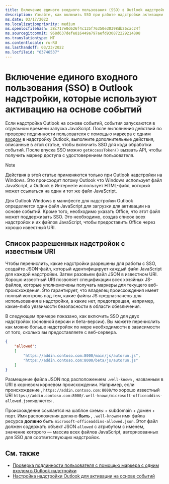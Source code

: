 ```yaml
---
title: Включение единого входного пользования (SSO) в Outlook надстройки, которые используют активацию на основе событий
description: Узнайте, как включить SSO при работе надстройки активации на основе событий.
ms.date: 03/17/2022
ms.localizationpriority: medium
ms.openlocfilehash: 38c717e0d626f4c135f76350e30398db26cac24f
ms.sourcegitcommit: 968d637defe816449a797aefd930872229214898
ms.translationtype: MT
ms.contentlocale: ru-RU
ms.lasthandoff: 03/23/2022
ms.locfileid: "63746537"
---
```

# <a name="enable-single-sign-on-sso-in-outlook-add-ins-that-use-event-based-activation"></a>Включение единого входного пользования (SSO) в Outlook надстройки, которые используют активацию на основе событий

Если надстройка Outlook на основе событий, события запускаются в отдельном времени запуска JavaScript. После выполнения действий по проверке подлинности пользователя с помощью маркера с одним [входом](authenticate-a-user-with-an-sso-token.md) в надстройку Outlook, выполните дополнительные действия, описанные в этой статье, чтобы включить SSO для кода обработки событий. После впуска SSO можно `getAccessToken()` вызвать API, чтобы получить маркер доступа с удостоверением пользователя.

> [!NOTE]
> Действия в этой статье применяются только при Outlook надстройки на Windows. Это происходит потому Outlook что Windows использует файл JavaScript, а Outlook в Интернете использует HTML-файл, который может ссылаться на один и тот же файл JavaScript.

Для Outlook Windows в манифесте для надстройки Outlook определяется один файл JavaScript для загрузки для активации на основе событий. Кроме того, необходимо указать Office, что этот файл может поддерживать SSO. Это необходимо, создав список всех надстройок и их файлов JavaScript, чтобы предоставить Office через хорошо известный URI.

## <a name="list-allowed-add-ins-with-a-well-known-uri"></a>Список разрешенных надстройок с известным URI

Чтобы перечислить, какие надстройки разрешены для работы с SSO, создайте JSON-файл, который идентифицирует каждый файл JavaScript для каждой надстройки. Затем разовьем файл JSON в известном URI. Хорошо известный URI позволяет спецификации всех хозяйных JS-файлов, которые уполномочены получать маркеры для текущего веб-происхождения. Это гарантирует, что владелец происхождения имеет полный контроль над тем, какие файлы JS предназначены для использования в надстройки, а какие нет, предотвращая, например, какие-либо уязвимости безопасности в области обезличения.

В следующем примере показано, как включить SSO для двух надстройок (основной версии и бета-версии). Вы можете перечислить как можно больше надстройок по мере необходимости в зависимости от того, сколько вы предоставляете с веб-сервера.

```json
{
    "allowed":
    [
        "https://addin.contoso.com:8000/main/js/autorun.js",
        "https://addin.contoso.com:8000/beta/js/autorun.js"
    ]
}
```

Размещение файла JSON под расположением `.well-known` , названным в URI в корневом корневом происхождении. Например, если происхождение , `https://addin.contoso.com:8000/`то хорошо известный URI `https://addin.contoso.com:8000/.well-known/microsoft-officeaddins-allowed.json`является .

Происхождение ссылается на шаблон схемы + subdomain + домен + порт. Имя расположения должно **быть** , `.well-known`и имя файла ресурса **должно** быть `microsoft-officeaddins-allowed.json`. Этот файл должен содержать объект JSON `allowed` с атрибутом с именем, значение которого — массив всех файлов JavaScript, авторизованных для SSO для соответствующих надстройок.

## <a name="see-also"></a>См. также

- [Проверка подлинности пользователя с помощью маркера с одним входом в Outlook надстройки](authenticate-a-user-with-an-sso-token.md)
- [Настройка надстройки Outlook для активации на основе событий](autolaunch.md)
